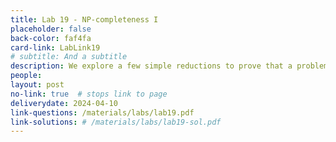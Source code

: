 ```yaml
---
title: Lab 19 - NP-completeness I
placeholder: false
back-color: faf4fa
card-link: LabLink19
# subtitle: And a subtitle
description: We explore a few simple reductions to prove that a problem is NP-hard. Special emphasis on the SAT problem. 
people:
layout: post
no-link: true  # stops link to page 
deliverydate: 2024-04-10
link-questions: /materials/labs/lab19.pdf
link-solutions: # /materials/labs/lab19-sol.pdf
---
```










